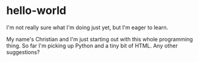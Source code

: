 # hello-world
I'm not really sure what I'm doing just yet, but I'm eager to learn.

My name's Christian and I'm just starting out with this whole programming thing.
So far I'm picking up Python and a tiny bit of HTML.
Any other suggestions?
